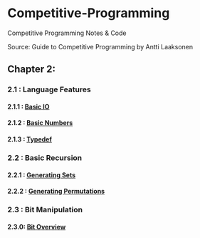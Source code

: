 # Competitive-Programming
Competitive Programming Notes &amp; Code

Source: Guide to Competitive Programming by Antti Laaksonen

## Chapter 2:
### 2.1 : Language Features
#### 2.1.1 : [Basic IO](https://github.com/paulburgess1357/Competitive-Programming/blob/master/Competitive-Programming/Chapter2/2_1_1_Basic_IO.hpp)
#### 2.1.2 : [Basic Numbers](https://github.com/paulburgess1357/Competitive-Programming/blob/master/Competitive-Programming/Chapter2/2_1_2_Basic_Numbers.hpp)
#### 2.1.3 : [Typedef](https://github.com/paulburgess1357/Competitive-Programming/blob/master/Competitive-Programming/Chapter2/2_1_3_TypeDef.hpp)
### 2.2 : Basic Recursion
#### 2.2.1 : [Generating Sets](https://github.com/paulburgess1357/Competitive-Programming/blob/master/Competitive-Programming/Chapter2/2_2_1_Recursion_Subsets.hpp)
#### 2.2.2 : [Generating Permutations](https://github.com/paulburgess1357/Competitive-Programming/blob/master/Competitive-Programming/Chapter2/2_2_2_Recursion_Permutations.hpp)
### 2.3 : Bit Manipulation
#### 2.3.0: [Bit Overview](https://github.com/paulburgess1357/Competitive-Programming/blob/master/Competitive-Programming/Chapter2/2_3_0_Bit_Manipulation.hpp)
